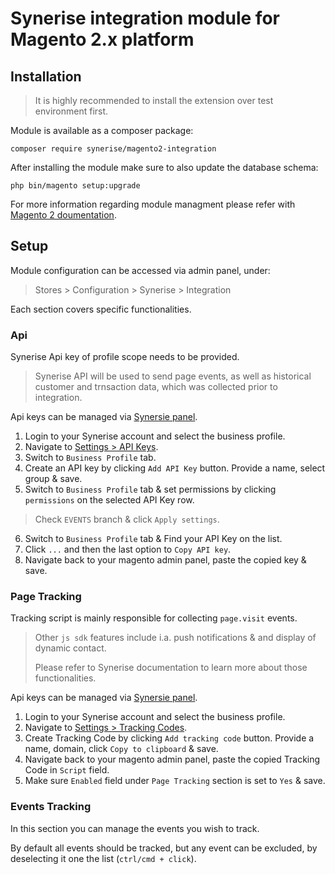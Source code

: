 # Synerise integration module for Magento 2.x platform

## Installation

> It is highly recommended to install the extension over test environment first.

Module is available as a composer package:

`composer require synerise/magento2-integration`

After installing the module make sure to also update the database schema:

`php bin/magento setup:upgrade`

For more information regarding module managment please refer with [Magento 2 doumentation](https://devdocs.magento.com/cloud/howtos/install-components.html).

## Setup

Module configuration can be accessed via admin panel, under:
> Stores > Configuration > Synerise > Integration

Each section covers specific functionalities.

### Api

Synerise Api key of profile scope needs to be provided. 

> Synerise API will be used to send page events, as well as historical customer and trnsaction data, which was collected prior to integration.

Api keys can be managed via [Synersie panel](https://app.synerise.com). 

1. Login to your Synerise account and select the business profile.
2. Navigate to [Settings > API Keys](https://app.synerise.com/spa/modules/settings/apikeys/list).
3. Switch to `Business Profile` tab.
4. Create an API key by clicking `Add API Key` button. Provide a name, select group & save.
5. Switch to `Business Profile` tab & set permissions by clicking `permissions` on the selected API Key row.
> Check `EVENTS` branch & click `Apply settings`.
6. Switch to `Business Profile` tab & Find your API Key on the list.
7. Click `...` and then the last option to `Copy API key`.
8. Navigate back to your magento admin panel, paste the copied key & save.

### Page Tracking

Tracking script is mainly responsible for collecting `page.visit` events. 

> Other `js sdk` features include i.a. push notifications & and display of dynamic contact. 
> 
> Please refer to Synerise documentation to learn more about those functionalities.

Api keys can be managed via [Synersie panel](https://app.synerise.com).


1. Login to your Synerise account and select the business profile.
2. Navigate to [Settings > Tracking Codes](https://app.synerise.com/spa/modules/settings/profile/tracking-codes).
3. Create Tracking Code by clicking `Add tracking code` button. Provide a name, domain, click `Copy to clipboard` & save.
4. Navigate back to your magento admin panel, paste the copied Tracking Code in `Script` field.
5. Make sure `Enabled` field under `Page Tracking` section is set to `Yes` & save.

### Events Tracking
In this section you can manage the events you wish to track.

By default all events should be tracked, but any event can be excluded, by deselecting it one the list (`ctrl/cmd + click`).
